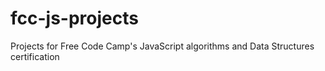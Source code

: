 # fcc-js-projects
Projects for Free Code Camp's JavaScript algorithms and Data Structures certification 
